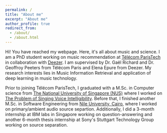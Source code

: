 ```yaml
---
permalink: /
title: "About me"
excerpt: "About me"
author_profile: true
redirect_from: 
  - /about/
  - /about.html
---
```


Hi! You have reached my webpage. Here, it's all about music and science. I am a PhD student working on music recommendation at [Télécom ParisTech](https://www.telecom-paristech.fr/) in collaboration with [Deezer](https://www.deezer.com/en/). I am supervised by Dr. Gaël Richard and Dr. Geoffroy Peeters from Télécom Paris and Elena Epure from Deezer. My research interests lies in Music Information Retrieval and application of deep learning in music technology.

Prior to joining Télécom ParisTech, I graduated with a M.Sc. in Computer science from [The National University of Singapore (NUS)](http://nus.edu.sg/) where I worked on [The Problem of Singing Voice Intelligibility](http://scholarbank.nus.edu.sg/handle/10635/148567). Before that, I finished another M.Sc. in Software Engineering from [Nile University, Cairo](http://nu.edu.eg/), where I worked on primary/ambient audio source separtion.
Additionally, I did a 3-month internship at IBM labs in Singapore working on question-answering and another 6-month thesis internship at Sony's Stuttgart Technology Group working on source separation.
